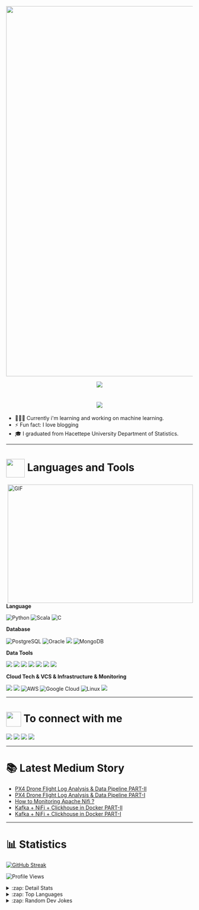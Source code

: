
<img align="center" src="https://user-images.githubusercontent.com/62502140/141346916-1f6a0b40-8f97-4f8d-9e80-5a12bf11dbf2.gif" width="1000px">

<p align="center">
  <img src="https://capsule-render.vercel.app/api?type=waving&color=gradient&height=60&section=footer"/>
</p>


<h1 align="center">
  <a href="https://git.io/typing-svg">
    <img src="https://readme-typing-svg.herokuapp.com/?lines=Hello,+There!+👋;My+name+is+Burak;I'm+Jr.Data+Scientist...;Nice+to+meet+you!&center=true&size=30&font=Rubik+Glitch">
  </a>
</h1>
 

<!-- Vidaloka -->

- 👨🏽‍💻 Currently i'm learning and working on machine learning. 
- ⚡ Fun fact: I love blogging
- 🎓 I graduated from Hacettepe University Department of Statistics.



*********************************
<h1 align="left"><img align="center" src="https://github.com/TheDudeThatCode/TheDudeThatCode/blob/master/Assets/Developer.gif" width="50"> Languages and Tools</h1>

<img align="right" alt="GIF" src="https://github.com/abhisheknaiidu/abhisheknaiidu/blob/master/code.gif?raw=true" width="500" height="320" />

**Language**

![Python](https://img.shields.io/badge/-Python-black?style=flat-square&logo=Python)
![Scala](https://img.shields.io/badge/-Scala-black?style=flat-square&logo=Scala)
![C](https://img.shields.io/badge/-C-black?style=flat-square&logo=c)

**Database**

![PostgreSQL](https://img.shields.io/badge/-PostgreSQL-336791?style=flat-square&logo=postgresql)
![Oracle](https://img.shields.io/badge/Oracle_DB-F80000?style=flat&logo=oracle&logoColor=white)
![](https://img.shields.io/badge/Elasticsearch-005571?style=flat&logo=elasticsearch&logoColor=white)
![MongoDB](https://img.shields.io/badge/-MongoDB-black?style=flat-square&logo=mongodb)

**Data Tools**

![](https://img.shields.io/badge/Machine_Learning-FF6F61?style=flat&logoColor=white)
![](https://img.shields.io/badge/Kibana-005571?style=flat&logo=kibana&logoColor=white)
![](https://img.shields.io/badge/NiFi-017081?style=flat&logo=apache-nifi&logoColor=white)
![](https://img.shields.io/badge/Airflow-017CEE?style=flat&logo=apache-airflow&logoColor=white)
![](https://img.shields.io/badge/Kafka-231F20?style=flat&logo=apache-kafka&logoColor=white)
![](https://img.shields.io/badge/Spark-E25A1C?style=flat&logo=apache-spark&logoColor=white)
![](https://img.shields.io/badge/Hadoop-DAA520?style=flat&logo=hadoop&logoColor=white)

**Cloud Tech & VCS & Infrastructure & Monitoring**

![](https://img.shields.io/badge/Docker-2496ED?style=flat&logo=docker&logoColor=white)
![](https://img.shields.io/badge/Git-F05032?style=flat&logo=git&logoColor=white)
![AWS](https://img.shields.io/badge/-AWS-000?&logo=Amazon-AWS&logoColor=F90)
![Google Cloud](https://img.shields.io/badge/Google%20Cloud-black?style=flat-square&logo=google-cloud)
![Linux](https://img.shields.io/badge/-Linux-black?style=flat-square&logo=Linux)
![](https://img.shields.io/badge/Grafana-F46800?style=flat&logo=grafana&logoColor=white)

</p>


*********************************
<h1 align="left"><img align="center" src="https://github.com/TheDudeThatCode/TheDudeThatCode/blob/master/Assets/Earth.gif" width="40"> To connect with me </h1>

[<img src="https://img.shields.io/badge/linkedin-%230077B5.svg?&style=for-the-badge&logo=linkedin&logoColor=white"/>](https://www.linkedin.com/in/burak-u%C4%9Fur/)
[<img src="https://img.shields.io/badge/medium-%2312100E.svg?&style=for-the-badge&logo=medium&logoColor=white"/>](https://medium.com/@burakugur)
[<img src="https://img.shields.io/badge/Web Site-Link-blue"/>](https://burakugurr.github.io/)
[![](https://img.shields.io/twitter/follow/burakugur?style=social)](https://www.twitter.com/bburakuugur)
*********************************

# 📚 Latest Medium Story
<!-- MEDIUM-STORY-LIST:START -->
- [PX4 Drone Flight Log Analysis &amp; Data Pipeline PART-II](https://burakugur.medium.com/px4-drone-flight-log-analysis-data-pipeline-part-ii-d1f93fbc8f49?source=rss-aad1280b942f------2)
- [PX4 Drone Flight Log Analysis &amp; Data Pipeline PART-I](https://towardsdev.com/px4-drone-flight-log-analysis-data-pipeline-part-i-292fe290a656?source=rss-aad1280b942f------2)
- [How to Monitoring Apache Nifi ?](https://towardsdev.com/how-to-monitoring-apache-nifi-3164a06be7c2?source=rss-aad1280b942f------2)
- [Kafka + NiFi + Clickhouse in Docker PART-II](https://towardsdev.com/kafka-nifi-clickhouse-in-docker-part-ii-41d1bda2df38?source=rss-aad1280b942f------2)
- [Kafka + NiFi + Clickhouse in Docker  PART-I](https://towardsdev.com/build-kafka-nifi-clickhouse-in-docker-part-i-45fa08ffb5e3?source=rss-aad1280b942f------2)
<!-- MEDIUM-STORY-LIST:END -->

*********************************
# 📊 Statistics
[![GitHub Streak](https://github-readme-streak-stats.herokuapp.com/?user=burakugurr)](https://git.io/streak-stats)

![Profile Views](https://komarev.com/ghpvc/?username=burakugurr)

<details>
  <summary>:zap: Detail Stats </summary>
 
  ![Burak's github stats](https://github-readme-stats.vercel.app/api?username=burakugurr&show_icons=true&theme=codeSTACKr)
  
  <img src="https://activity-graph.herokuapp.com/graph?username=burakugurr&theme=react-dark&bg_color=20232a&hide_border=true" width="100%"/>
 
</details>

<details>
  <summary>:zap: Top Languages </summary>
 
 [![Top Langs](https://github-readme-stats.vercel.app/api/top-langs/?username=burakugurr&theme=codeSTACKr)](https://github.com/anuraghazra/github-readme-stats)
 
</details>
  
<details>
 <summary>:zap: Random Dev Jokes </summary>
 
 <a href="https://readme-jokes.vercel.app"><img align="center" src="https://readme-jokes.vercel.app/api?bgColor=%236C8BC9&qColor=%23ffffff&aColor=%23455A64&borderColor=%23455A64" alt="README Jokes"></a>
 
</details>






